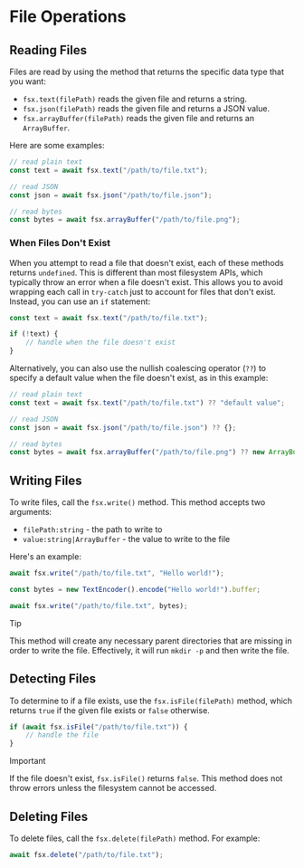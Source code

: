 # File Operations


## Reading Files

Files are read by using the method that returns the specific data type that you want:

* `fsx.text(filePath)` reads the given file and returns a string.
* `fsx.json(filePath)` reads the given file and returns a JSON value.
* `fsx.arrayBuffer(filePath)` reads the given file and returns an `ArrayBuffer`.

Here are some examples:

```js
// read plain text
const text = await fsx.text("/path/to/file.txt");

// read JSON
const json = await fsx.json("/path/to/file.json");

// read bytes
const bytes = await fsx.arrayBuffer("/path/to/file.png");
```

### When Files Don't Exist

When you attempt to read a file that doesn't exist, each of these methods returns `undefined`. This is different than most filesystem APIs, which typically throw an error when a file doesn't exist. This allows you to avoid wrapping each call in `try-catch` just to account for files that don't exist. Instead, you can use an `if` statement:

```js
const text = await fsx.text("/path/to/file.txt");

if (!text) {
    // handle when the file doesn't exist
}
```

Alternatively, you can also use the nullish coalescing operator (`??`) to specify a default value when the file doesn't exist, as in this example:

```js
// read plain text
const text = await fsx.text("/path/to/file.txt") ?? "default value";

// read JSON
const json = await fsx.json("/path/to/file.json") ?? {};

// read bytes
const bytes = await fsx.arrayBuffer("/path/to/file.png") ?? new ArrayBuffer(16);
```

## Writing Files

To write files, call the `fsx.write()` method. This method accepts two arguments:

- `filePath:string` - the path to write to
- `value:string|ArrayBuffer` - the value to write to the file

Here's an example:

```js
await fsx.write("/path/to/file.txt", "Hello world!");

const bytes = new TextEncoder().encode("Hello world!").buffer;

await fsx.write("/path/to/file.txt", bytes);
```

> [!TIP]
> This method will create any necessary parent directories that are missing in order to write the file. Effectively, it will run `mkdir -p` and then write the file.

## Detecting Files

To determine to if a file exists, use the `fsx.isFile(filePath)` method, which returns `true` if the given file exists or `false` otherwise.

```js
if (await fsx.isFile("/path/to/file.txt")) {
    // handle the file
}
```

> [!IMPORTANT]
> If the file doesn't exist, `fsx.isFile()` returns `false`. This method does not throw errors unless the filesystem cannot be accessed.

## Deleting Files

To delete files, call the `fsx.delete(filePath)` method. For example:

```js
await fsx.delete("/path/to/file.txt");
```
